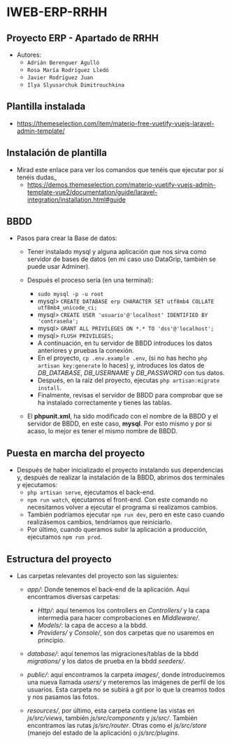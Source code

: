 # IWEB-ERP-RRHH
## Proyecto ERP - Apartado de RRHH

- Autores:
    - `Adrián Berenguer Agulló`
    - `Rosa María Rodríguez Lledó`
    - `Javier Rodríguez Juan`
    - `Ilya Slyusarchuk Dimitrouchkina`

## Plantilla instalada
- https://themeselection.com/item/materio-free-vuetify-vuejs-laravel-admin-template/

## Instalación de plantilla
-  Mirad este enlace para ver los comandos que tenéis que ejecutar por si tenéis dudas_
    - https://demos.themeselection.com/materio-vuetify-vuejs-admin-template-vue2/documentation/guide/laravel-integration/installation.html#guide

## BBDD
- Pasos para crear la Base de datos:
    - Tener instalado mysql y alguna aplicación que nos sirva como servidor de bases de datos (en mi caso uso DataGrip, también se puede usar Adminer).
    - Después el proceso sería (en una terminal):
        - `sudo mysql -p -u root`
        - mysql> `CREATE DATABASE erp CHARACTER SET utf8mb4 COLLATE utf8mb4_unicode_ci;`
        - mysql> `CREATE USER 'usuario'@'localhost' IDENTIFIED BY 'contraseña';`
        - mysql> `GRANT ALL PRIVILEGES ON *.* TO 'dss'@'localhost';`
        - mysql> `FLUSH PRIVILEGES;`
        - A continuación, en tu servidor de BBDD introduces los datos anteriores y pruebas la conexión.
        - En el proyecto, `cp .env.example .env`, (si no has hecho `php artisan key:generate` lo haces) y, introduces los datos de *DB_DATABASE*, *DB_USERNAME* y *DB_PASSWORD* con tus datos.
        - Después, en la raíz del proyecto, ejecutas `php artisan:migrate install`.
        - Finalmente, revisas el servidor de BBDD para comprobar que se ha instalado correctamente y tienes las tablas.

    - El **phpunit.xml**, ha sido modificado con el nombre de la BBDD y el servidor de BBDD, en este caso, **mysql**. Por esto mismo y por si acaso, lo mejor es tener el mismo nombre de BBDD.

## Puesta en marcha del proyecto
- Después de haber inicializado el proyecto instalando sus dependencias y, después de realizar la instalación de la BBDD, abrimos dos terminales y ejecutamos:
    - `php artisan serve`, ejecutamos el back-end.
    - `npm run watch`, ejecutamos el front-end. Con este comando no necesitamos volver a ejecutar el programa si realizamos cambios.
    - También podríamos ejecutar `npm run dev`, pero en este caso cuando realizásemos cambios, tendríamos que reiniciarlo.
    - Por último, cuando queramos subir la aplicación a producción, ejecutamos `npm run prod`.

## Estructura del proyecto
- Las carpetas relevantes del proyecto son las siguientes:
    - *app/*: Donde tenemos el back-end de la aplicación. Aquí encontramos diversas carpetas:
        - *Http/*: aquí tenemos los controllers en *Controllers/* y la capa intermedia para hacer comprobaciones en *Middleware/*.
        - *Models/*: la capa de acceso a la bbdd.
        - *Providers/* y *Console/*, son dos carpetas que no usaremos en principio.

    - *database/*: aquí tenemos las migraciones/tablas de la bbdd *migrations/* y los datos de prueba en la bbdd *seeders/*.

    - *public/*: aquí encontramos la carpeta *images/*, donde introduciremos una nueva llamada *users/* y meteremos las imágenes de perfil de los usuarios. Esta carpeta no se subirá a git por lo que la creamos todos y nos pasamos las fotos.

    - *resources/*, por último, esta carpeta contiene las vistas en *js/src/views*, también *js/src/components* y *js/src/*. También encontramos las rutas *js/src/router*. Otras como el *js/src/store* (manejo del estado de la aplicación) o *js/src/plugins*.
